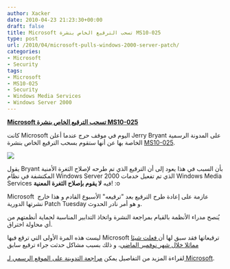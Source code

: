 ```yaml
---
author: Xacker
date: 2010-04-23 21:23:30+00:00
draft: false
title: Microsoft تسحب الترقيع الخاص بنشرة MS10-025
type: post
url: /2010/04/microsoft-pulls-windows-2000-server-patch/
categories:
- Microsoft
- Security
tags:
- Microsoft
- MS10-025
- Security
- Windows Media Services
- Windows Server 2000
---
```


[**Microsoft تسحب الترقيع الخاص بنشرة MS10-025**](http://www.it-scoop.com/2010/04/Microsoft-pulls-Windows-2000-Server-patch)


كانت Microsoft اليوم في موقف حرج عندما أعلن Jerry Bryant على المدونة الرسمية الخاصة بها عن أنها ستقوم بسحب الترقيع الخاص بنشرة [MS10-025](http://www.microsoft.com/technet/security/Bulletin/MS10-025.mspx).

[![](http://www.it-scoop.com/wp-content/uploads/2009/11/microsoft-patch.jpg)
](http://www.it-scoop.com/2010/04/Microsoft-pulls-Windows-2000-Server-patch)

يقول Bryant بأن السبب في هذا يعود إلى أن الترقيع الذي تم طرحه لإصلاح الثغرة الأمنية المكتشفة في نظام Windows Server 2000 الذي تم تفعيل خدمات Windows Media Services فيه **لا يقوم بإصلاح الثغرة المعنية**! :o

Microsoft عازمة على إعادة طرح الترقيع بعد "ترقيعه" الأسبوع القادم و هذا خارج  نشرتها الدورية Patch Tuesday و هو أمر نادر الحدوث.

يُنصح مدراء الأنظمة بالقيام بمراجعة النشرة واتخاذ التدابير المناسبة لحماية أنظمتهم من أي محاولة اختراق.

ليست هذه المرة الأولى التي ترقع فيها Microsoft ترقيعاتها فقد سبق لها أن[ فعلت شيئا مماثلا خلال شهر نوفمبر الماضي](http://www.it-scoop.com/2009/11/%D8%B9%D9%86%D8%AF%D9%85%D8%A7-%D8%AA%D8%B1%D9%82%D8%B9-microsoft-%D8%AA%D8%B1%D9%82%D9%8A%D8%B9%D8%A7%D8%AA%D9%87%D8%A7/)، و ذلك بسبب مشاكل حدثت جراء ترقيع سابق

لقراءة المزيد من التفاصيل يمكن [مراجعة التدوينة على الموقع الرسمي لـ Microsoft](http://blogs.technet.com/msrc/archive/2010/04/21/ms10-025-security-update-to-be-re-released.aspx).
